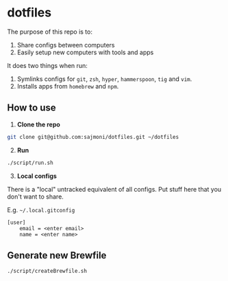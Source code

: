 # dotfiles

The purpose of this repo is to:

1. Share configs between computers
2. Easily setup new computers with tools and apps

It does two things when run:

1. Symlinks configs for `git`, `zsh`, `hyper`, `hammerspoon`, `tig` and `vim`.
2. Installs apps from `homebrew` and `npm`.

## How to use

1. **Clone the repo**

```zsh
git clone git@github.com:sajmoni/dotfiles.git ~/dotfiles
```

2. **Run**

```zsh
./script/run.sh
```

3. **Local configs**

There is a "local" untracked equivalent of all configs. Put stuff here that you don't want to share.

E.g. `~/.local.gitconfig`

```
[user]
	email = <enter email>
	name = <enter name>
```

## Generate new Brewfile

```zsh
./script/createBrewfile.sh
```
